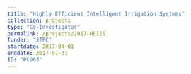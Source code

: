 ```yaml
---
title: "Highly Efficient Intelligent Irrigation Systems"
collection: projects
type: "Co-Investigator"
permalink: /projects/2017-HEIIS
funder: "STFC"
startdate: 2017-04-01
enddate: 2017-07-31
ID: "PC003"
---
```

